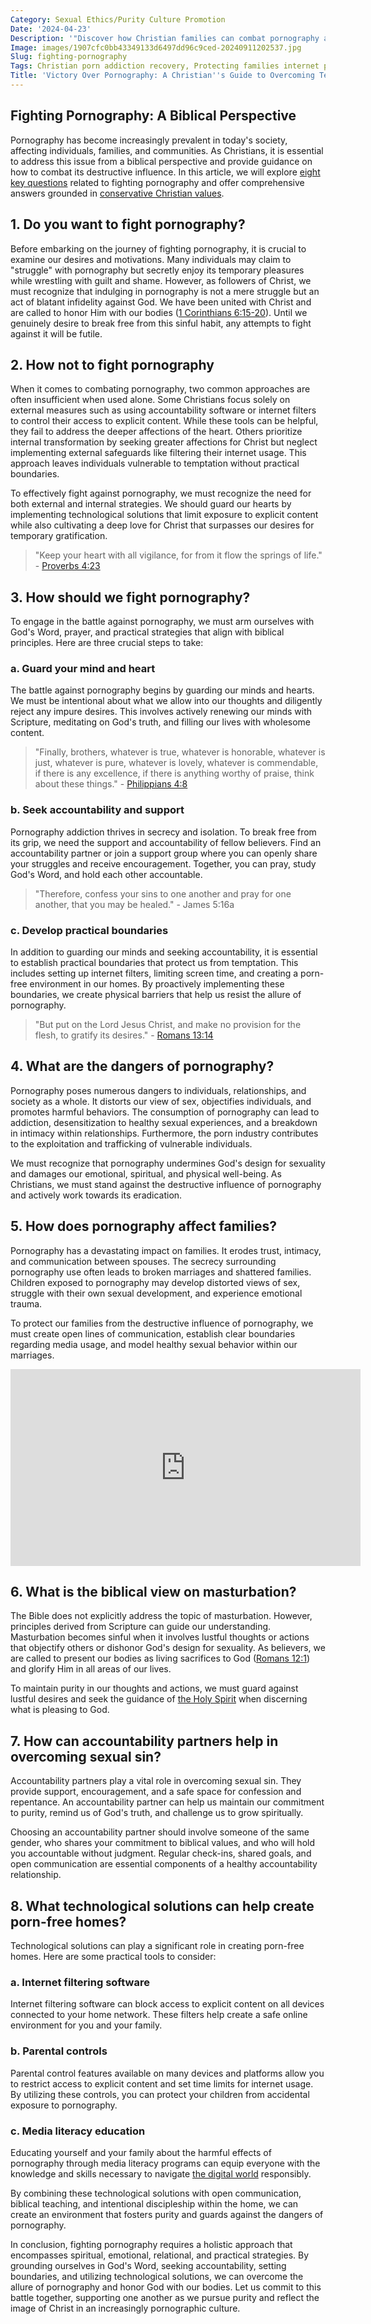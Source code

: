 ```yaml
---
Category: Sexual Ethics/Purity Culture Promotion
Date: '2024-04-23'
Description: '"Discover how Christian families can combat pornography addiction, uphold purity, and safeguard against online sexual sin with effective technology solutions and accountability partners."'
Image: images/1907cfc0bb43349133d6497dd96c9ced-20240911202537.jpg
Slug: fighting-pornography
Tags: Christian porn addiction recovery, Protecting families internet pornography, Biblical view masturbation purity, Accountability partners sexual sin, Porn-free homes technology solutions
Title: 'Victory Over Pornography: A Christian''s Guide to Overcoming Temptation'
---
```


## Fighting Pornography: A Biblical Perspective
Pornography has become increasingly prevalent in today's society, affecting individuals, families, and communities. As Christians, it is essential to address this issue from a biblical perspective and provide guidance on how to combat its destructive influence. In this article, we will explore [eight key questions](/preserving-traditional-marriage) related to fighting pornography and offer comprehensive answers grounded in [conservative Christian values](/academic-recognition-creationisn).

## 1. Do you want to fight pornography?
Before embarking on the journey of fighting pornography, it is crucial to examine our desires and motivations. Many individuals may claim to "struggle" with pornography but secretly enjoy its temporary pleasures while wrestling with guilt and shame. However, as followers of Christ, we must recognize that indulging in pornography is not a mere struggle but an act of blatant infidelity against God. We have been united with Christ and are called to honor Him with our bodies ([1 Corinthians 6:15-20](https://www.bibleref.com/1-Corinthians/6/1-Corinthians-6-15.html)). Until we genuinely desire to break free from this sinful habit, any attempts to fight against it will be futile.

## 2. How not to fight pornography
When it comes to combating pornography, two common approaches are often insufficient when used alone. Some Christians focus solely on external measures such as using accountability software or internet filters to control their access to explicit content. While these tools can be helpful, they fail to address the deeper affections of the heart. Others prioritize internal transformation by seeking greater affections for Christ but neglect implementing external safeguards like filtering their internet usage. This approach leaves individuals vulnerable to temptation without practical boundaries.

To effectively fight against pornography, we must recognize the need for both external and internal strategies. We should guard our hearts by implementing technological solutions that limit exposure to explicit content while also cultivating a deep love for Christ that surpasses our desires for temporary gratification.

> "Keep your heart with all vigilance, for from it flow the springs of life." - [Proverbs 4:23](https://www.bibleref.com/Proverbs/4/Proverbs-4-23.html)

## 3. How should we fight pornography?
To engage in the battle against pornography, we must arm ourselves with God's Word, prayer, and practical strategies that align with biblical principles. Here are three crucial steps to take:

### a. Guard your mind and heart
The battle against pornography begins by guarding our minds and hearts. We must be intentional about what we allow into our thoughts and diligently reject any impure desires. This involves actively renewing our minds with Scripture, meditating on God's truth, and filling our lives with wholesome content.

> "Finally, brothers, whatever is true, whatever is honorable, whatever is just, whatever is pure, whatever is lovely, whatever is commendable, if there is any excellence, if there is anything worthy of praise, think about these things." - [Philippians 4:8](https://www.bibleref.com/Philippians/4/Philippians-4-8.html)

### b. Seek accountability and support
Pornography addiction thrives in secrecy and isolation. To break free from its grip, we need the support and accountability of fellow believers. Find an accountability partner or join a support group where you can openly share your struggles and receive encouragement. Together, you can pray, study God's Word, and hold each other accountable.

> "Therefore, confess your sins to one another and pray for one another, that you may be healed." - James 5:16a

### c. Develop practical boundaries
In addition to guarding our minds and seeking accountability, it is essential to establish practical boundaries that protect us from temptation. This includes setting up internet filters, limiting screen time, and creating a porn-free environment in our homes. By proactively implementing these boundaries, we create physical barriers that help us resist the allure of pornography.

> "But put on the Lord Jesus Christ, and make no provision for the flesh, to gratify its desires." - [Romans 13:14](https://www.bibleref.com/Romans/13/Romans-13-14.html)

## 4. What are the dangers of pornography?
Pornography poses numerous dangers to individuals, relationships, and society as a whole. It distorts our view of sex, objectifies individuals, and promotes harmful behaviors. The consumption of pornography can lead to addiction, desensitization to healthy sexual experiences, and a breakdown in intimacy within relationships. Furthermore, the porn industry contributes to the exploitation and trafficking of vulnerable individuals.

We must recognize that pornography undermines God's design for sexuality and damages our emotional, spiritual, and physical well-being. As Christians, we must stand against the destructive influence of pornography and actively work towards its eradication.

## 5. How does pornography affect families?
Pornography has a devastating impact on families. It erodes trust, intimacy, and communication between spouses. The secrecy surrounding pornography use often leads to broken marriages and shattered families. Children exposed to pornography may develop distorted views of sex, struggle with their own sexual development, and experience emotional trauma.

To protect our families from the destructive influence of pornography, we must create open lines of communication, establish clear boundaries regarding media usage, and model healthy sexual behavior within our marriages.


<iframe width="560" height="315" src="https://www.youtube.com/embed/tprHmRCrexU" frameborder="0" allow="autoplay; encrypted-media" allowfullscreen></iframe>


## 6. What is the biblical view on masturbation?
The Bible does not explicitly address the topic of masturbation. However, principles derived from Scripture can guide our understanding. Masturbation becomes sinful when it involves lustful thoughts or actions that objectify others or dishonor God's design for sexuality. As believers, we are called to present our bodies as living sacrifices to God ([Romans 12:1](https://www.bibleref.com/Romans/12/Romans-12-1.html)) and glorify Him in all areas of our lives.

To maintain purity in our thoughts and actions, we must guard against lustful desires and seek the guidance of [the Holy Spirit](/conversion-therapy-support) when discerning what is pleasing to God.

## 7. How can accountability partners help in overcoming sexual sin?
Accountability partners play a vital role in overcoming sexual sin. They provide support, encouragement, and a safe space for confession and repentance. An accountability partner can help us maintain our commitment to purity, remind us of God's truth, and challenge us to grow spiritually.

Choosing an accountability partner should involve someone of the same gender, who shares your commitment to biblical values, and who will hold you accountable without judgment. Regular check-ins, shared goals, and open communication are essential components of a healthy accountability relationship.

## 8. What technological solutions can help create porn-free homes?
Technological solutions can play a significant role in creating porn-free homes. Here are some practical tools to consider:

### a. Internet filtering software
Internet filtering software can block access to explicit content on all devices connected to your home network. These filters help create a safe online environment for you and your family.

### b. Parental controls
Parental control features available on many devices and platforms allow you to restrict access to explicit content and set time limits for internet usage. By utilizing these controls, you can protect your children from accidental exposure to pornography.

### c. Media literacy education
Educating yourself and your family about the harmful effects of pornography through media literacy programs can equip everyone with the knowledge and skills necessary to navigate [the digital world](/alternative-platforms) responsibly.

By combining these technological solutions with open communication, biblical teaching, and intentional discipleship within the home, we can create an environment that fosters purity and guards against the dangers of pornography.

In conclusion, fighting pornography requires a holistic approach that encompasses spiritual, emotional, relational, and practical strategies. By grounding ourselves in God's Word, seeking accountability, setting boundaries, and utilizing technological solutions, we can overcome the allure of pornography and honor God with our bodies. Let us commit to this battle together, supporting one another as we pursue purity and reflect the image of Christ in an increasingly pornographic culture.